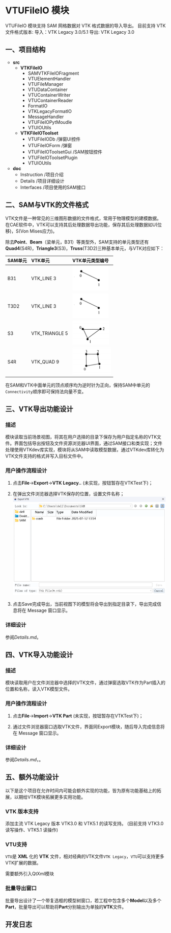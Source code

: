 # VTUFileIO 模块

VTUFileIO 模块支持 SAM 网格数据对 VTK 格式数据的导入导出。
目前支持 VTK 文件格式版本:
导入：VTK Legacy 3.0/5.1
导出: VTK Legacy 3.0

## 一、项目结构

<ul style="list-style-type: circle;">
  <li><b>src</b>
    <ul style="list-style-type: circle;">
      <li><b>VTKFileIO</b>
        <ul style="list-style-type: disc;">
          <li>SAMVTKFileIOFragment
          <li>VTUElementHandler
          <li>VTUFileManager
          <li>VTUDataContainer
          <li>VTUContainerWriter
          <li>VTUContainerReader
          <li>FormatIO
          <li>VTKLegacyFormatIO
          <li>MessageHandler
          <li>VTUFileIOPytMoudle
          <li>VTUIOUtils</li>
        </ul>
      </li>
      <li><b>VTKFileIOToolset</b>
        <ul style="list-style-type: disc;">
          <li>VTUFileIODb   /弹窗UI控件
          <li>VTUFileIOForm /弹窗
          <li>VTUFileIOToolsetGui   /SAM按钮控件
          <li>VTUFileIOToolsetPlugin
          <li>VTUIOUtils</li>
        </ul>
      </li>
    </ul>
  </li>
  <li><b>doc</b>
    <ul style="list-style-type: circle;">
      <li>Instruction /项目介绍
      <li>Details   /项目详细设计
      <li>Interfaces    /项目使用的SAM接口
    </ul>
</ul>

## 二、SAM与VTK的文件格式

VTK文件是一种常见的三维图形数据的文件格式，常用于物理模型的建模数据。在CAE软件中，VTK可以支持其后处理数据导出功能，保存其后处理数据如U(位移)，S(Von Mises应力)。

除去**Point**、**Beam**（梁单元，B31）等类型外，SAM支持的单元类型还有**Quad4**(S4R)，**Triangle3**(S3)，**Truss**(T3D2)三种基本单元，与VTK对应如下：

|SAM单元|VTK单元|VTK单元类型编号|
|:--------|:--------|:--------|
|B31|VTK_LINE 3|![Line Cell](./pictures/Line.png)|
|T3D2|VTK_LINE 3|![Line Cell](./pictures/Line.png)|
|S3|VTK_TRIANGLE 5|![Triangle Cell](./pictures/Triangle.png)|
|S4R|VTK_QUAD 9|![Quad Cell](./pictures/Rectangle.png)|
 
在SAM和VTK中面单元的顶点顺序均为逆时针为正向，保持SAM中单元的`Connectivity`顺序即可保持法向量不变。

## 三、VTK导出功能设计

### 描述

模块读取当前场景视图，将其在用户选择的目录下保存为用户指定名称的VTK文件。界面包括导出按钮及文件资源浏览器UI界面，通过SAM接口和类实现；文件处理使用VTKdev库实现，模块将从SAM中读取模型数据，通过VTKdev库转化为VTK文件支持的格式并写入目标文件中。

### 用户操作流程设计

1. 点击**File**->**Export**->**VTK Legacy..** (未实现，按钮暂存在VTKTest下)；

2. 在弹出文件浏览器选择VTK保存的位置，设置文件名称；
![Export](./pictures/ExportUI.png)

3. 点击Save完成导出，当前视图下的模型将会导出到指定目录下，导出完成信息将在 Message 窗口显示。

### 详细设计

参阅*Details.md*。

## 四、VTK导入功能设计

### 描述

模块读取用户在文件浏览器中选择的VTK文件，通过弹窗选取VTK作为Part插入的位置和名称，读入VTK模型文件。

### 用户操作流程设计

1. 点击**File**->**Import**->**VTK Part** (未实现，按钮暂存在VTKTest下)；

2. 通过文件浏览器窗口选取VTK文件，界面同Export模块，随后导入完成信息将在 Message 窗口显示。

### 详细设计

参阅*Details.md*，。

## 五、额外功能设计

以下是这个项目在允许时间内可能会额外实现的功能，皆为原有功能基础上的拓展，以期给VTK模块拓展更多实用功能。

### VTK 版本支持

添加主流 VTK Legacy 版本 VTK3.0 和 VTK5.1 的读写支持。
(目前支持 VTK3.0 读写操作、VTK5.1 读操作)

### VTU支持

`VTU`是 **XML** 化的 **VTK** 文件，相对经典的VTK文件`VTK Legacy`，`VTU`可以支持更多VTK扩展的数据。

需要额外引入QtXml模块

### 批量导出窗口

批量导出设计了一个带复选框的模型树窗口，若工程中包含多个**Model**以及多个**Part**，批量导出可以帮助将**Part**分别输出为单独的**VTK**文件。

## 开发日志

